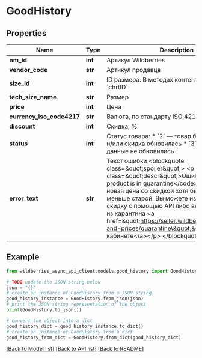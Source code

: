# GoodHistory


## Properties

Name | Type | Description | Notes
------------ | ------------- | ------------- | -------------
**nm_id** | **int** | Артикул Wildberries | [optional] 
**vendor_code** | **str** | Артикул продавца | [optional] 
**size_id** | **int** | ID размера. В методах контента это поле &#x60;chrtID&#x60; | [optional] 
**tech_size_name** | **str** | Размер | [optional] 
**price** | **int** | Цена | [optional] 
**currency_iso_code4217** | **str** | Валюта, по стандарту ISO 4217 | [optional] 
**discount** | **int** | Скидка, % | [optional] 
**status** | **int** | Статус товара:    * &#x60;2&#x60; — товар без ошибок, цена и/или скидка обновилась   * &#x60;3&#x60; — есть ошибки, данные не обновились  | [optional] 
**error_text** | **str** | Текст ошибки  &lt;blockquote class&#x3D;\&quot;spoiler\&quot;&gt;   &lt;p class&#x3D;\&quot;descr\&quot;&gt;Ошибка &lt;code&gt;The product is in quarantine&lt;/code&gt; возникает, если новая цена со скидкой хотя бы в 3 раза меньше старой. Вы можете изменить цену или скидку с помощью API либо вывести товар из карантина &lt;a href&#x3D;\&quot;https://seller.wildberries.ru/discount-and-prices/quarantine\&quot;&gt;в личном кабинете&lt;/a&gt;&lt;/p&gt; &lt;/blockquote&gt;  | [optional] 

## Example

```python
from wildberries_async_api_client.models.good_history import GoodHistory

# TODO update the JSON string below
json = "{}"
# create an instance of GoodHistory from a JSON string
good_history_instance = GoodHistory.from_json(json)
# print the JSON string representation of the object
print(GoodHistory.to_json())

# convert the object into a dict
good_history_dict = good_history_instance.to_dict()
# create an instance of GoodHistory from a dict
good_history_from_dict = GoodHistory.from_dict(good_history_dict)
```
[[Back to Model list]](../README.md#documentation-for-models) [[Back to API list]](../README.md#documentation-for-api-endpoints) [[Back to README]](../README.md)


